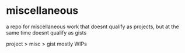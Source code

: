 # miscellaneous
a repo for miscellaneous work that doesnt qualify as projects, but at the same time doesnt qualify as gists

project > misc > gist
mostly WIPs
